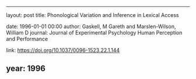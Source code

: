 ---
layout: post
title: Phonological Variation and Inference in Lexical Access

date: 1996-01-01 00:00
author: Gaskell, M Gareth and Marslen-Wilson, William D
journal: Journal of Experimental Psychology Human Perception and Performance

link: https://doi.org/10.1037/0096-1523.22.1.144

year: 1996
------